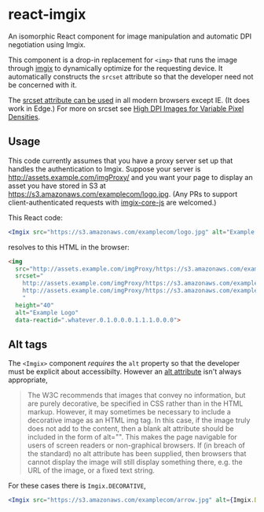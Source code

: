 # react-imgix

An isomorphic React component for image manipulation and automatic DPI
negotiation using Imgix.

This component is a drop-in replacement for `<img>` that runs the image
through [imgix](http://www.imgix.com/) to dynamically optimize for the
requesting device. It automatically constructs the `srcset` attribute so that
the developer need not be concerned with it.

The [srcset attribute can be used](http://caniuse.com/#feat=srcset) in all
modern browsers except IE. (It does work in Edge.) For more on srcset see
[High DPI Images for Variable Pixel
Densities](http://www.html5rocks.com/en/mobile/high-dpi/).

## Usage

This code currently assumes that you have a proxy server set up that handles the authentication to Imgix. Suppose your server is http://assets.example.com/imgProxy/ and you want your page to display an asset you have stored in S3 at https://s3.amazonaws.com/examplecom/logo.jpg. (Any PRs to support client-authenticated requests with [imgix-core-js](https://github.com/imgix/imgix-core-js) are welcomed.)

This React code:
```jsx
<Imgix src="https://s3.amazonaws.com/examplecom/logo.jpg" alt="Example Logo" height={40} />
```

resolves to this HTML in the browser:
```html
<img
  src="http://assets.example.com/imgProxy/https://s3.amazonaws.com/examplecom/logo.jpg?auto=format&amp;dpr=1&amp;w=&amp;h=40"
  srcset="
    http://assets.example.com/imgProxy/https://s3.amazonaws.com/examplecom/logo.jpg?auto=format&amp;dpr=2&amp;w=&amp;h=40 2x
    http://assets.example.com/imgProxy/https://s3.amazonaws.com/examplecom/logo.jpg?auto=format&amp;dpr=3&amp;w=&amp;h=40 3x
    "
  height="40"
  alt="Example Logo"
  data-reactid=".whatever.0.1.0.0.0.1.1.1.0.0.0">
```

## Alt tags

The `<Imgix>` component *requires* the `alt` property so that the developer must be explicit about accessibilty. However an [alt attribute](http://en.wikipedia.org/wiki/Alt_attribute) isn't always appropriate,
> The W3C recommends that images that convey no information, but are purely
> decorative, be specified in CSS rather than in the HTML markup.
> However, it may sometimes be necessary to include a decorative image as an
> HTML img tag. In this case, if the image truly does not add to the content,
> then a blank alt attribute should be included in the form of alt="".
> This makes the page navigable for users of screen readers or non-graphical
> browsers. If (in breach of the standard) no alt attribute has been
> supplied, then browsers that cannot display the image will still display
> something there, e.g. the URL of the image, or a fixed text string.

For these cases there is `Imgix.DECORATIVE`,
```jsx
<Imgix src="https://s3.amazonaws.com/examplecom/arrow.jpg" alt={Imgix.DECORATIVE} />
```
